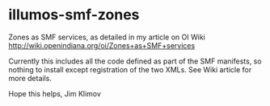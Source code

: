 # illumos-smf-zones
Zones as SMF services, as detailed in my article on OI Wiki
http://wiki.openindiana.org/oi/Zones+as+SMF+services

Currently this includes all the code defined as part of the SMF manifests,
so nothing to install except registration of the two XMLs. See Wiki article
for more details.

Hope this helps,
Jim Klimov
